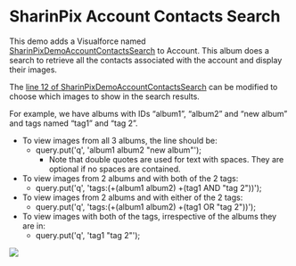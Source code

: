 # SharinPix Account Contacts Search

This demo adds a Visualforce named [SharinPixDemoAccountContactsSearch](/src/pages/SharinPixDemoAccountContactsSearch.page) to Account. This album does a search to retrieve all the contacts associated with the account and display their images.

The [line 12 of SharinPixDemoAccountContactsSearch](/src/classes/SharinPixDemoAccountContactsSearchCtrl.cls#L12) can be modified to choose which images to show in the search results.

For example, we have albums with IDs “album1”, “album2” and “new album” and tags named “tag1” and “tag 2”.

- To view images from all 3 albums, the line should be:
  - query.put('q', 'album1 album2 "new album"');
    - Note that double quotes are used for text with spaces. They are optional if no spaces are contained.
- To view images from 2 albums and with both of the 2 tags:
  - query.put('q', 'tags:(+(album1 album2) +(tag1 AND "tag 2"))');
- To view images from 2 albums and with either of the 2 tags:
  - query.put('q', 'tags:(+(album1 album2) +(tag1 OR "tag 2"))');
- To view images with both of the tags, irrespective of the albums they are in:
  - query.put('q', 'tag1 "tag 2"');

[<img src="https://raw.githubusercontent.com/afawcett/githubsfdeploy/master/deploy.png">](https://githubsfdeploy.herokuapp.com?owner=sharinpix&repo=demo-apex&ref=account_contacts_search)
